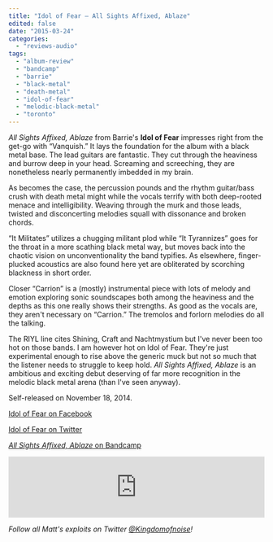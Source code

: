 ```yaml
---
title: "Idol of Fear – All Sights Affixed, Ablaze"
edited: false
date: "2015-03-24"
categories:
  - "reviews-audio"
tags:
  - "album-review"
  - "bandcamp"
  - "barrie"
  - "black-metal"
  - "death-metal"
  - "idol-of-fear"
  - "melodic-black-metal"
  - "toronto"
---
```


_All Sights Affixed, Ablaze_ from Barrie's **Idol of Fear** impresses right from the get-go with “Vanquish.” It lays the foundation for the album with a black metal base. The lead guitars are fantastic. They cut through the heaviness and burrow deep in your head. Screaming and screeching, they are nonetheless nearly permanently imbedded in my brain.

As becomes the case, the percussion pounds and the rhythm guitar/bass crush with death metal might while the vocals terrify with both deep-rooted menace and intelligibility. Weaving through the murk and those leads, twisted and disconcerting melodies squall with dissonance and broken chords.

“It Militates” utilizes a chugging militant plod while “It Tyrannizes” goes for the throat in a more scathing black metal way, but moves back into the chaotic vision on unconventionality the band typifies. As elsewhere, finger-plucked acoustics are also found here yet are obliterated by scorching blackness in short order.

Closer “Carrion” is a (mostly) instrumental piece with lots of melody and emotion exploring sonic soundscapes both among the heaviness and the depths as this one really shows their strengths. As good as the vocals are, they aren't necessary on “Carrion.” The tremolos and forlorn melodies do all the talking.

The RIYL line cites Shining, Craft and Nachtmystium but I've never been too hot on those bands. I am however hot on Idol of Fear. They're just experimental enough to rise above the generic muck but not so much that the listener needs to struggle to keep hold. _All Sights Affixed, Ablaze_ is an ambitious and exciting debut deserving of far more recognition in the melodic black metal arena (than I've seen anyway).

Self-released on November 18, 2014.

[Idol of Fear on Facebook](https://www.facebook.com/idoloffear)

[Idol of Fear on Twitter](https://twitter.com/idoloffear)

[_All Sights Affixed, Ablaze_ on Bandcamp](https://idoloffear.bandcamp.com/)

<iframe style="border: 0; width: 100%; height: 120px;" src="https://bandcamp.com/EmbeddedPlayer/album=1858817698/size=large/bgcol=ffffff/linkcol=0687f5/tracklist=false/artwork=small/transparent=true/" width="300" height="150" seamless=""><a href="http://idoloffear.bandcamp.com/album/all-sights-affixed-ablaze">All Sights Affixed, Ablaze by IDOL OF FEAR</a></iframe>

_Follow all Matt's exploits on Twitter [@Kingdomofnoise](https://twitter.com/kingdomofnoise)!_
